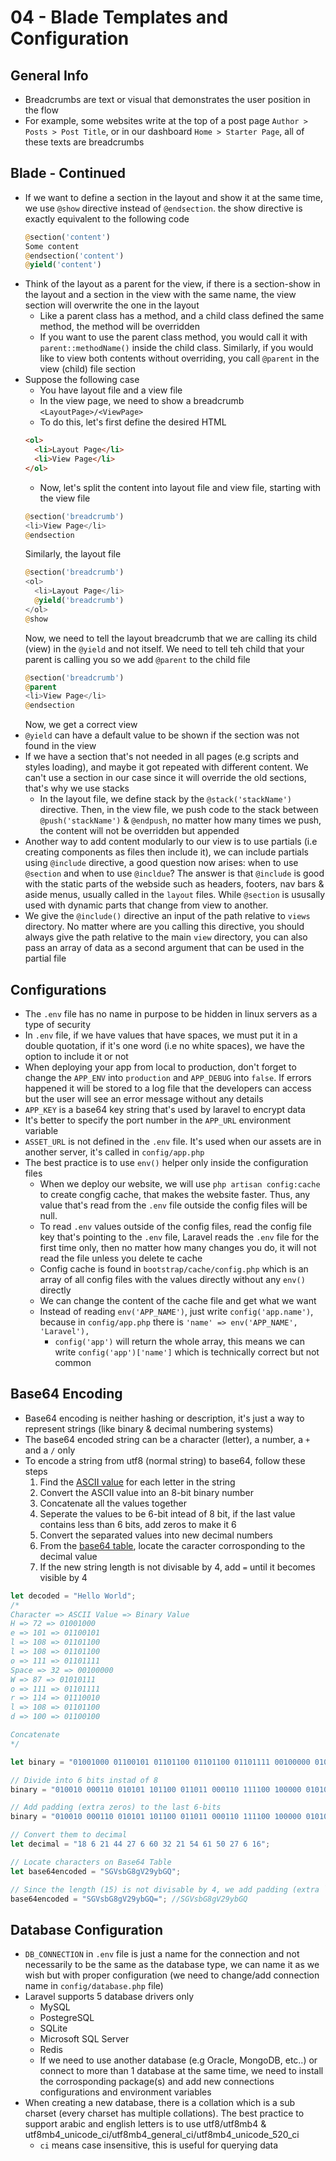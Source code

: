 # 04 - Blade Templates and Configuration

## General Info

- Breadcrumbs are text or visual that demonstrates the user position in the flow
- For example, some websites write at the top of a post page `Author > Posts > Post Title`, or in our dashboard `Home > Starter Page`, all of these texts are breadcrumbs

## Blade - Continued

- If we want to define a section in the layout and show it at the same time, we use `@show` directive instead of `@endsection`. the show directive is exactly equivalent to the following code
  ```php
  @section('content')
  Some content
  @endsection('content')
  @yield('content')
  ```
- Think of the layout as a parent for the view, if there is a section-show in the layout and a section in the view with the same name, the view section will overwrite the one in the layout
  - Like a parent class has a method, and a child class defined the same method, the method will be overridden
  - If you want to use the parent class method, you would call it with `parent::methodName()` inside the child class. Similarly, if you would like to view both contents without overriding, you call `@parent` in the view (child) file section
- Suppose the following case
  - You have layout file and a view file
  - In the view page, we need to show a breadcrumb `<LayoutPage>/<ViewPage>`
  - To do this, let's first define the desired HTML
  ```html
  <ol>
    <li>Layout Page</li>
    <li>View Page</li>
  </ol>
  ```
  - Now, let's split the content into layout file and view file, starting with the view file
  ```php
  @section('breadcrumb')
  <li>View Page</li>
  @endsection
  ```
  Similarly, the layout file
  ```php
  @section('breadcrumb')
  <ol>
    <li>Layout Page</li>
    @yield('breadcrumb')
  </ol>
  @show
  ```
  Now, we need to tell the layout breadcrumb that we are calling its child (view) in the `@yield` and not itself. We need to tell teh child that your parent is calling you so we add `@parent` to the child file
  ```php
  @section('breadcrumb')
  @parent
  <li>View Page</li>
  @endsection
  ```
  Now, we get a correct view
- `@yield` can have a default value to be shown if the section was not found in the view
- If we have a section that's not needed in all pages (e.g scripts and styles loading), and maybe it got repeated with different content. We can't use a section in our case since it will override the old sections, that's why we use stacks
  - In the layout file, we define stack by the `@stack('stackName')` directive. Then, in the view file, we push code to the stack between `@push('stackName')` & `@endpush`, no matter how many times we push, the content will not be overridden but appended
- Another way to add content modularly to our view is to use partials (i.e creating components as files then include it), we can include partials using `@include` directive, a good question now arises: when to use `@section` and when to use `@incldue`? The answer is that `@include` is good with the static parts of the webside such as headers, footers, nav bars & aside menus, usually called in the `layout` files. While `@section` is ususally used with dynamic parts that change from view to another.
- We give the `@include()` directive an input of the path relative to `views` directory. No matter where are you calling this directive, you should always give the path relative to the main `view` directory, you can also pass an array of data as a second argument that can be used in the partial file

## Configurations

- The `.env` file has no name in purpose to be hidden in linux servers as a type of security
- In `.env` file, if we have values that have spaces, we must put it in a double quotation, if it's one word (i.e no white spaces), we have the option to include it or not
- When deploying your app from local to production, don't forget to change the `APP_ENV` into `production` and `APP_DEBUG` into `false`. If errors happened it will be stored to a log file that the developers can access but the user will see an error message without any details
- `APP_KEY` is a base64 key string that's used by laravel to encrypt data
- It's better to specify the port number in the `APP_URL` environment variable
- `ASSET_URL` is not defined in the `.env` file. It's used when our assets are in another server, it's called in `config/app.php`
- The best practice is to use `env()` helper only inside the configuration files
  - When we deploy our website, we will use `php artisan config:cache` to create congfig cache, that makes the website faster. Thus, any value that's read from the `.env` file outside the config files will be null.
  - To read `.env` values outside of the config files, read the config file key that's pointing to the `.env` file, Laravel reads the `.env` file for the first time only, then no matter how many changes you do, it will not read the file unless you delete te cache
  - Config cache is found in `bootstrap/cache/config.php` which is an array of all config files with the values directly without any `env()` directly
  - We can change the content of the cache file and get what we want
  - Instead of reading `env('APP_NAME')`, just write `config('app.name')`, because in `config/app.php` there is `'name' => env('APP_NAME', 'Laravel'),`
    - `config('app')` will return the whole array, this means we can write `config('app')['name']` which is technically correct but not common


## Base64 Encoding

- Base64 encoding is neither hashing or description, it's just a way to represent strings (like binary & decimal numbering systems)
- The base64 encoded string can be a character (letter), a number, a `+` and a `/` only
- To encode a string from utf8 (normal string) to base64, follow these steps
  1. Find the [ASCII value](https://www.ascii-code.com/) for each letter in the string
  2. Convert the ASCII value into an 8-bit  binary number
  3. Concatenate all the values together
  4. Seperate the values to be 6-bit intead of 8 bit, if the last value contains less than 6 bits, add zeros to make it 6
  5. Convert the separated values into new decimal numbers
  6. From the [base64 table](https://base64.guru/learn/base64-characters), locate the caracter corrosponding to the decimal value
  7. If the new string length is not divisable by 4, add `=` until it becomes visible by 4

```ts
let decoded = "Hello World";
/*
Character => ASCII Value => Binary Value
H => 72 => 01001000
e => 101 => 01100101
l => 108 => 01101100
l => 108 => 01101100
o => 111 => 01101111
Space => 32 => 00100000
W => 87 => 01010111
o => 111 => 01101111
r => 114 => 01110010
l => 108 => 01101100
d => 100 => 01100100

Concatenate
*/

let binary = "01001000 01100101 01101100 01101100 01101111 00100000 01010111 01101111 01110010 01101100 01100100";

// Divide into 6 bits instad of 8
binary = "010010 000110 010101 101100 011011 000110 111100 100000 010101 110110 111101 110010 011011 000110 0100";

// Add padding (extra zeros) to the last 6-bits
binary = "010010 000110 010101 101100 011011 000110 111100 100000 010101 110110 111101 110010 011011 000110 010000";

// Convert them to decimal
let decimal = "18 6 21 44 27 6 60 32 21 54 61 50 27 6 16";

// Locate characters on Base64 Table
let base64encoded = "SGVsbG8gV29ybGQ";

// Since the length (15) is not divisable by 4, we add padding (extra `=`)
base64encoded = "SGVsbG8gV29ybGQ="; //SGVsbG8gV29ybGQ
```

## Database Configuration

- `DB_CONNECTION` in `.env` file is just a name for the connection and not necessarily to be the same as the database type, we can name it as we wish but with proper configuration (we need to change/add connection name in `config/database.php` file)
- Laravel supports 5 database drivers only
  - MySQL
  - PostegreSQL
  - SQLite
  - Microsoft SQL Server
  - Redis
  - If we need to use another database (e.g Oracle, MongoDB, etc..) or connect to more than 1 database at the same time, we need to install the corrosponding package(s) and add new connections configurations and environment variables
- When creating a new database, there is a collation which is a sub charset (every charset has multiple collations). The best practice to support arabic and english letters is to use utf8/utf8mb4 & utf8mb4_unicode_ci/utf8mb4_general_ci/utf8mb4_unicode_520_ci
  - `ci` means case insensitive, this is useful for querying data